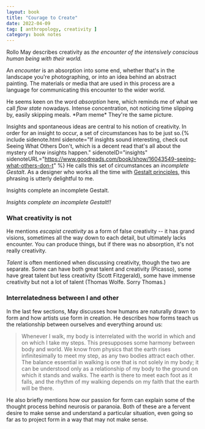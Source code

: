 ```yaml
---
layout: book
title: "Courage to Create"
date: 2022-04-09
tag: [ anthropology, creativity ]
category: book notes
---
```


Rollo May describes creativity as *the encounter of the intensively conscious human being with their world.*

An *encounter* is an absorption into some end, whether that's in the landscape you're photographing, or into an idea behind an abstract painting. The materials or media that are used in this process are a language for communicating this encounter to the wider world.

He seems keen on the word *absorption* here, which reminds me of what we call *flow state* nowadays. Intense concentration, not noticing time slipping by, easily skipping meals. &#42;Pam meme&#42; They're the same picture.

Insights and spontaneous ideas are central to his notion of creativity. In order for an insight to occur, a set of circumstances has to be just so.{% include sidenote.html sidenote="If insights sound interesting, check out Seeing What Others Don't, which is a decent read that's all about the mystery of how insights happen." sidenoteID="insights" sidenoteURL="https://www.goodreads.com/book/show/16043549-seeing-what-others-don-t" %} He calls this set of circumstances an *incomplete Gestalt*. As a designer who works all the time with [Gestalt principles](https://www.interaction-design.org/literature/topics/gestalt-principles), this phrasing is utterly delightful to me.

Insights complete an incomplete Gestalt. 

*Insights complete an incomplete Gestalt!!*

### What creativity is not

He mentions *escapist creativity* as a form of false creativity -- it has grand visions, sometimes all the way down to each detail, but ultimately lacks encounter. You can produce things, but if there was no absorption, it's not really creativity. 

*Talent* is often mentioned when discussing creativity, though the two are separate. Some can have both great talent and creativity (Picasso), some have great talent but less creativity (Scott Fitzgerald), some have immense creativity but not a lot of talent (Thomas Wolfe. Sorry Thomas.)

### Interrelatedness between I and other

In the last few sections, May discusses how humans are naturally drawn to form and how artists use form in creation. He describes how forms teach us the relationship between ourselves and everything around us:

<blockquote>
    <p>Whenever I walk, my body is interrelated with the world in which and on which I take my steps. This presupposes some harmony between body and world. We know from physics that the earth rises infinitesimally to meet my step, as any two bodies attract each other. The balance essential in walking is one that is not solely in my body; it can be understood only as a relationship of my body to the ground on which it stands and walks. The earth is there to meet each foot as it falls, and the rhythm of my walking depends on my faith that the earth will be there.</p>
</blockquote>

He also briefly mentions how our passion for form can explain some of the thought process behind neurosis or paranoia. Both of these are a fervent desire to make sense and understand a particular situation, even going so far as to project form in a way that may not make sense. 